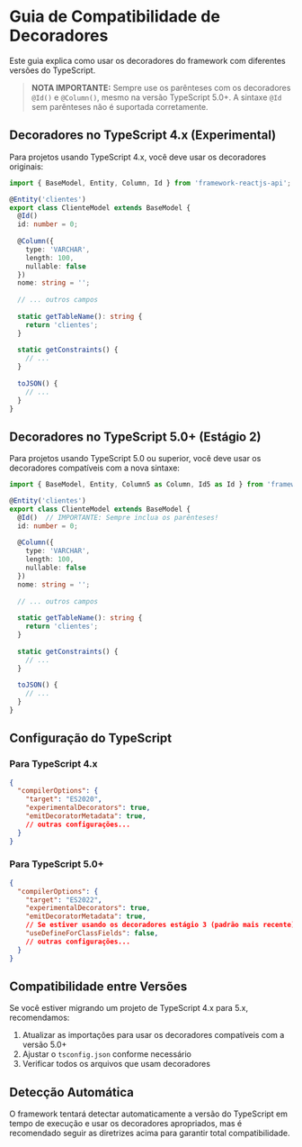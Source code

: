 # Guia de Compatibilidade de Decoradores

Este guia explica como usar os decoradores do framework com diferentes versões do TypeScript.

> **NOTA IMPORTANTE:** Sempre use os parênteses com os decoradores `@Id()` e `@Column()`, mesmo na versão TypeScript 5.0+. A sintaxe `@Id` sem parênteses não é suportada corretamente.

## Decoradores no TypeScript 4.x (Experimental)

Para projetos usando TypeScript 4.x, você deve usar os decoradores originais:

```typescript
import { BaseModel, Entity, Column, Id } from 'framework-reactjs-api';

@Entity('clientes')
export class ClienteModel extends BaseModel {
  @Id()
  id: number = 0;
  
  @Column({
    type: 'VARCHAR',
    length: 100,
    nullable: false
  })
  nome: string = '';
  
  // ... outros campos
  
  static getTableName(): string {
    return 'clientes';
  }
  
  static getConstraints() {
    // ...
  }
  
  toJSON() {
    // ...
  }
}
```

## Decoradores no TypeScript 5.0+ (Estágio 2)

Para projetos usando TypeScript 5.0 ou superior, você deve usar os decoradores compatíveis com a nova sintaxe:

```typescript
import { BaseModel, Entity, Column5 as Column, Id5 as Id } from 'framework-reactjs-api';

@Entity('clientes')
export class ClienteModel extends BaseModel {
  @Id()  // IMPORTANTE: Sempre inclua os parênteses!
  id: number = 0;
  
  @Column({
    type: 'VARCHAR',
    length: 100,
    nullable: false
  })
  nome: string = '';
  
  // ... outros campos
  
  static getTableName(): string {
    return 'clientes';
  }
  
  static getConstraints() {
    // ...
  }
  
  toJSON() {
    // ...
  }
}
```

## Configuração do TypeScript

### Para TypeScript 4.x

```json
{
  "compilerOptions": {
    "target": "ES2020",
    "experimentalDecorators": true,
    "emitDecoratorMetadata": true,
    // outras configurações...
  }
}
```

### Para TypeScript 5.0+

```json
{
  "compilerOptions": {
    "target": "ES2022",
    "experimentalDecorators": true,
    "emitDecoratorMetadata": true,
    // Se estiver usando os decoradores estágio 3 (padrão mais recente)
    "useDefineForClassFields": false,
    // outras configurações...
  }
}
```

## Compatibilidade entre Versões

Se você estiver migrando um projeto de TypeScript 4.x para 5.x, recomendamos:

1. Atualizar as importações para usar os decoradores compatíveis com a versão 5.0+
2. Ajustar o `tsconfig.json` conforme necessário
3. Verificar todos os arquivos que usam decoradores

## Detecção Automática

O framework tentará detectar automaticamente a versão do TypeScript em tempo de execução e usar os decoradores apropriados, mas é recomendado seguir as diretrizes acima para garantir total compatibilidade.